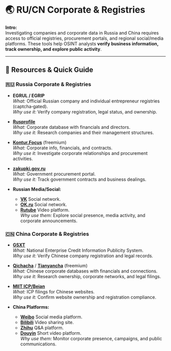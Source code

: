 # 🌏 RU/CN Corporate & Registries

**Intro:**  
Investigating companies and corporate data in Russia and China requires access to official registries, procurement portals, and regional social/media platforms. These tools help OSINT analysts **verify business information, track ownership, and explore public activity**.

---

## 🔗 Resources & Quick Guide

### 🇷🇺 Russia Corporate & Registries
- **EGRUL / EGRIP**  
  *What:* Official Russian company and individual entrepreneur registries (captcha‑gated).  
  *Why use it:* Verify company registration, legal status, and ownership.

- **[Rusprofile](https://www.rusprofile.ru/)**  
  *What:* Corporate database with financials and directors.  
  *Why use it:* Research companies and their management structures.

- **[Kontur.Focus](https://focus.kontur.ru/)** (freemium)  
  *What:* Corporate info, financials, and contracts.  
  *Why use it:* Investigate corporate relationships and procurement activities.

- **[zakupki.gov.ru](https://zakupki.gov.ru/)**  
  *What:* Government procurement portal.  
  *Why use it:* Track government contracts and business dealings.

- **Russian Media/Social:**  
  - **[VK](https://vk.com/)** Social network.  
  - **[OK.ru](https://ok.ru/)** Social network.  
  - **[Rutube](https://rutube.ru/)** Video platform.  
  *Why use them:* Explore social presence, media activity, and corporate announcements.

### 🇨🇳 China Corporate & Registries
- **[GSXT](https://www.gsxt.gov.cn/)**  
  *What:* National Enterprise Credit Information Publicity System.  
  *Why use it:* Verify Chinese company registration and legal records.

- **[Qichacha](https://www.qcc.com/)** / **[Tianyancha](https://www.tianyancha.com/)** (freemium)  
  *What:* Chinese corporate databases with financials and connections.  
  *Why use it:* Research ownership, corporate networks, and legal filings.

- **[MIIT ICP/Beian](https://beian.miit.gov.cn/)**  
  *What:* ICP filings for Chinese websites.  
  *Why use it:* Confirm website ownership and registration compliance.

- **China Platforms:**  
  - **[Weibo](https://weibo.com/)** Social media platform.  
  - **[Bilibili](https://www.bilibili.com/)** Video sharing site.  
  - **[Zhihu](https://www.zhihu.com/)** Q&A platform.  
  - **[Douyin](https://www.douyin.com/)** Short video platform.  
  *Why use them:* Monitor corporate presence, campaigns, and public communications.
